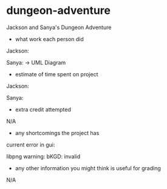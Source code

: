 # dungeon-adventure
Jackson and Sanya's Dungeon Adventure

- what work each person did

Jackson:

Sanya:
-> UML Diagram

- estimate of time spent on project

Jackson:

Sanya:

- extra credit attempted

N/A

- any shortcomings the project has

current error in gui: 

libpng warning: bKGD: invalid

- any other information you might think is useful for grading

N/A
